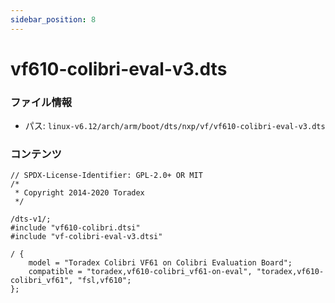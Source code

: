 ```yaml
---
sidebar_position: 8
---
```

# vf610-colibri-eval-v3.dts

### ファイル情報

- パス: `linux-v6.12/arch/arm/boot/dts/nxp/vf/vf610-colibri-eval-v3.dts`

### コンテンツ

```dts
// SPDX-License-Identifier: GPL-2.0+ OR MIT
/*
 * Copyright 2014-2020 Toradex
 */

/dts-v1/;
#include "vf610-colibri.dtsi"
#include "vf-colibri-eval-v3.dtsi"

/ {
	model = "Toradex Colibri VF61 on Colibri Evaluation Board";
	compatible = "toradex,vf610-colibri_vf61-on-eval", "toradex,vf610-colibri_vf61", "fsl,vf610";
};

```
